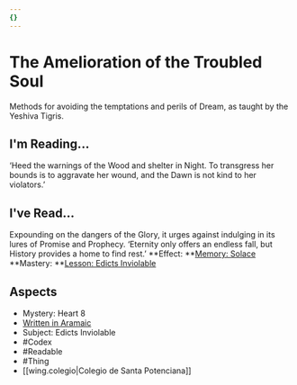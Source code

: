 ```yaml
---
{}
---
```

# The Amelioration of the Troubled Soul
Methods for avoiding the temptations and perils of Dream, as taught by the Yeshiva Tigris.
## I'm Reading...
‘Heed the warnings of the Wood and shelter in Night. To transgress her bounds is to aggravate her wound, and the Dawn is not kind to her violators.’
## I've Read...
Expounding on the dangers of the Glory, it urges against indulging in its lures of Promise and Prophecy. ‘Eternity only offers an endless fall, but History provides a home to find rest.’
**Effect: **[Memory: Solace](https://uadaf.theevilroot.xyz/rowenarium/element/mem.solace)
**Mastery: **[Lesson: Edicts Inviolable](https://uadaf.theevilroot.xyz/rowenarium/element/x.edictsinviolable)
## Aspects
- Mystery: Heart 8
- [Written in Aramaic](https://uadaf.theevilroot.xyz/rowenarium/element/w.aramaic)
- Subject: Edicts Inviolable
- #Codex
- #Readable
- #Thing
- [[wing.colegio|Colegio de Santa Potenciana]]